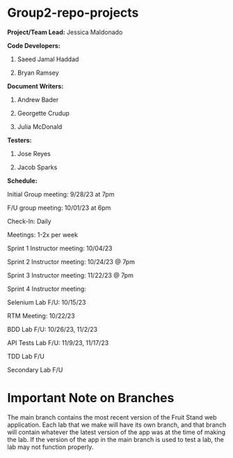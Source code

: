 # Group2-repo-projects
__Project/Team Lead:__ Jessica Maldonado

__Code Developers:__ 

1) Saeed Jamal Haddad

2) Bryan Ramsey

__Document Writers:__
1) Andrew Bader

2) Georgette Crudup

3) Julia McDonald
   
__Testers:__
1) Jose Reyes

2) Jacob Sparks
   
__Schedule:__

Initial Group meeting: 9/28/23 at 7pm

F/U group meeting: 10/01/23 at 6pm

Check-In: Daily

Meetings: 1-2x per week

Sprint 1 Instructor meeting: 10/04/23

Sprint 2 Instructor meeting: 10/24/23 @ 7pm

Sprint 3 Instructor meeting: 11/22/23 @ 7pm

Sprint 4 Instructor meeting:

Selenium Lab F/U: 10/15/23

RTM Meeting: 10/22/23

BDD Lab F/U: 10/26/23, 11/2/23

API Tests Lab F/U: 11/9/23, 11/17/23

TDD Lab F/U

Secondary Lab F/U


# Important Note on Branches
The main branch contains the most recent version of the Fruit Stand web application. Each lab that we make will have its own branch, and that branch will contain whatever the latest version of the app was at the time of making the lab. If the version of the app in the main branch is used to test a lab, the lab may not function properly.

